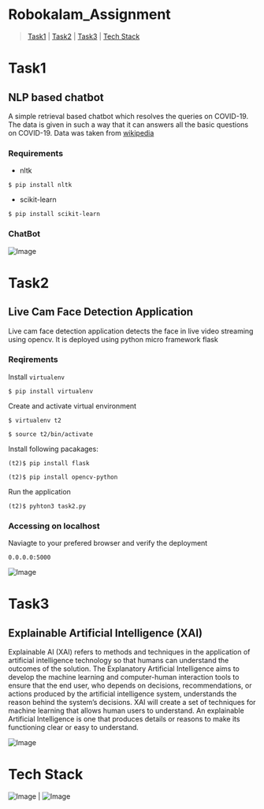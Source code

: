 # Robokalam_Assignment

> [Task1](#task1) | [Task2](#task2) | [Task3](#task3) | [Tech Stack](tech-stack)


# Task1

## NLP based chatbot

A simple retrieval based chatbot which resolves the queries on COVID-19. 
The data is given in such a way that it can answers all the basic questions on COVID-19.
Data was taken from [wikipedia](https://en.wikipedia.org/wiki/Coronavirus_disease_2019)

### Requirements
- nltk
```
$ pip install nltk
```
- scikit-learn
```
$ pip install scikit-learn
```

### ChatBot
![Image]()


# Task2

## Live Cam Face Detection Application

Live cam face detection application detects the face in live video streaming using opencv. It is deployed using python micro framework flask

### Reqirements
Install `virtualenv` 
```
$ pip install virtualenv
```
Create  and activate virtual environment
```
$ virtualenv t2

$ source t2/bin/activate
```

Install following pacakages:
```
(t2)$ pip install flask

(t2)$ pip install opencv-python
```

Run the application
```
(t2)$ pyhton3 task2.py
```

### Accessing on localhost
Naviagte to your prefered browser and verify the deployment
```
0.0.0.0:5000
```

![Image]()

# Task3

## Explainable Artificial Intelligence (XAI)

Explainable AI (XAI) refers to methods and techniques in the application of artificial intelligence technology so that humans can understand the outcomes of the solution.
The Explanatory Artificial Intelligence aims to develop the machine learning and computer-human interaction tools to ensure that the end user,
who depends on decisions, recommendations, or actions produced by the artificial intelligence system, understands the reason behind the system’s decisions.
XAI will create a set of techniques for machine learning that allows human users to understand. An explainable Artificial Intelligence is one that produces details
or reasons to make its functioning clear or easy to understand.

![Image]()

# Tech Stack
![Image]() | ![Image]()
